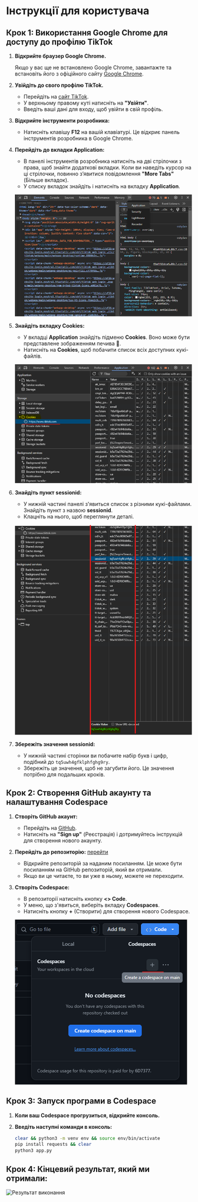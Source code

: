 # Інструкції для користувача

## Крок 1: Використання Google Chrome для доступу до профілю TikTok

1. **Відкрийте браузер Google Chrome.**

   Якщо у вас ще не встановлено Google Chrome, завантажте та встановіть його з офіційного сайту [Google Chrome](https://www.google.com/chrome/).

2. **Увійдіть до свого профілю TikTok.**

   - Перейдіть на [сайт TikTok](https://www.tiktok.com/).
   - У верхньому правому куті натисніть на **"Увійти"**.
   - Введіть ваші дані для входу, щоб увійти в свій профіль.


3. **Відкрийте інструменти розробника:**

   - Натисніть клавішу **F12** на вашій клавіатурі. Це відкриє панель інструментів розробника в Google Chrome.

4. **Перейдіть до вкладки **Application**:**

   - В панелі інструментів розробника натисніть на дві стрілочки з права, щоб знайти додаткові вкладки. Коли ви наведіть курсор на ці стрілочки, повинно з’явитися повідомлення **"More Tabs"** (Більше вкладок).
   - У списку вкладок знайдіть і натисніть на вкладку **Application**.

   ![Вкладка Application](images/application-tab.png)

5. **Знайдіть вкладку **Cookies**:**

   - У вкладці **Application** знайдіть підменю **Cookies**. Воно може бути представлене зображенням печива 🍪.
   - Натисніть на **Cookies**, щоб побачити список всіх доступних кукі-файлів.

   ![Вкладка Cookies](images/cookies-tab.png)

6. **Знайдіть пункт **sessionid**:**

   - У нижній частині панелі з'явиться список з різними кукі-файлами. Знайдіть пункт з назвою **sessionid**.
   - Клацніть на нього, щоб переглянути деталі.

   ![Session ID](images/sessionid-detail.png)

7. **Збережіть значення sessionid:**

   - У нижній частині сторінки ви побачите набір букв і цифр, подібний до `tq5uwh4gfklphfghg9ry`.
   - Збережіть це значення, щоб не загубити його. Це значення потрібно для подальших кроків.

## Крок 2: Створення GitHub акаунту та налаштування Codespace

1. **Створіть GitHub акаунт:**

   - Перейдіть на [GitHub](https://github.com/).
   - Натисніть на **"Sign up"** (Реєстрація) і дотримуйтесь інструкцій для створення нового акаунту.

2. **Перейдіть до репозиторію:** [перейти](https://github.com/6D7377/tiktok-username-changer/tree/main)

   - Відкрийте репозиторій за наданим посиланням. Це може бути посиланням на GitHub репозиторій, який ви отримали.
   - Якщо ви це читаєте, то ви уже в ньому, можете не переходити.

3. **Створіть Codespace:**

   - В репозиторії натисніть кнопку **<> Code**.
   - У меню, що з'явиться, виберіть вкладку **Codespaces**.
   - Натисніть кнопку **+** (Створити) для створення нового Codespace.

   ![Створення Codespace](images/create-codespace.png)

## Крок 3: Запуск програми в Codespace

1. **Коли ваш Codespace прогрузиться, відкрийте консоль.**

2. **Введіть наступні команди в консоль:**

   ```bash
   clear && python3 -m venv env && source env/bin/activate
   pip install requests && clear
   python3 app.py
## Крок 4: Кінцевий результат, який ми отримали:
![Результат виконання](images/result.png)
